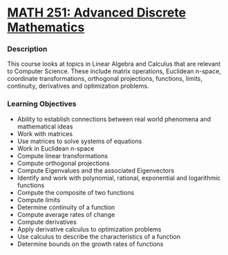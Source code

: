# [MATH 251: Advanced Discrete Mathematics](https://wne.smartcatalogiq.com/2020-2021/Catalogue/Undergraduate-Courses/MATH-MATHEMATICS/200/MATH-245)
### Description
This course looks at topics in Linear Algebra and Calculus that are relevant to Computer Science. These include matrix operations, Euclidean n-space, coordinate transformations, orthogonal projections, functions, limits, continuity, derivatives and optimization problems.
### Learning Objectives
- Ability to establish connections between real world phenomena and mathematical ideas
- Work with matrices
- Use matrices to solve systems of equations
- Work in Euclidean n-space
- Compute linear transformations
- Compute orthogonal projections
- Compute Eigenvalues and the associated Eigenvectors
- Identify and work with polynomial, rational, exponential and logarithmic functions
- Compute the composite of two functions
- Compute limits
- Determine continuity of a function
- Compute average rates of change
- Compute derivatives
- Apply derivative calculus to optimization problems
- Use calculus to describe the characteristics of a function
- Determine bounds on the growth rates of functions
